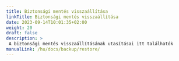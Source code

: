 ```yaml
---
title: Biztonsági mentés visszaállítása
linkTitle: Biztonsági mentés visszaállítása
date: 2023-09-14T10:01:35+02:00
weight: 20
draft: false
description: >
 A biztonsági mentés visszaállításának utasításai itt találhatók
manualLink: /hu/docs/backup/restore/
---
```

<script>
  window.location.href = "/hu/docs/backup/restore/";
</script>
